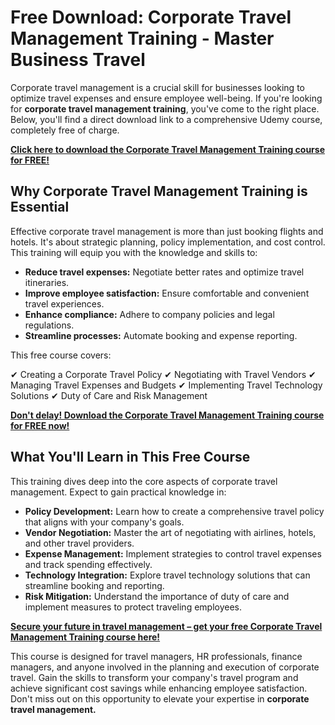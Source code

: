 # Free Download: Corporate Travel Management Training - Master Business Travel

Corporate travel management is a crucial skill for businesses looking to optimize travel expenses and ensure employee well-being. If you're looking for **corporate travel management training**, you've come to the right place. Below, you'll find a direct download link to a comprehensive Udemy course, completely free of charge.

[**Click here to download the Corporate Travel Management Training course for FREE!**](https://udemywork.com/corporate-travel-management-training)

## Why Corporate Travel Management Training is Essential

Effective corporate travel management is more than just booking flights and hotels. It's about strategic planning, policy implementation, and cost control. This training will equip you with the knowledge and skills to:

*   **Reduce travel expenses:** Negotiate better rates and optimize travel itineraries.
*   **Improve employee satisfaction:** Ensure comfortable and convenient travel experiences.
*   **Enhance compliance:** Adhere to company policies and legal regulations.
*   **Streamline processes:** Automate booking and expense reporting.

This free course covers:

✔ Creating a Corporate Travel Policy
✔ Negotiating with Travel Vendors
✔ Managing Travel Expenses and Budgets
✔ Implementing Travel Technology Solutions
✔ Duty of Care and Risk Management

[**Don't delay! Download the Corporate Travel Management Training course for FREE now!**](https://udemywork.com/corporate-travel-management-training)

## What You'll Learn in This Free Course

This training dives deep into the core aspects of corporate travel management. Expect to gain practical knowledge in:

*   **Policy Development:** Learn how to create a comprehensive travel policy that aligns with your company's goals.
*   **Vendor Negotiation:** Master the art of negotiating with airlines, hotels, and other travel providers.
*   **Expense Management:** Implement strategies to control travel expenses and track spending effectively.
*   **Technology Integration:** Explore travel technology solutions that can streamline booking and reporting.
*   **Risk Mitigation:** Understand the importance of duty of care and implement measures to protect traveling employees.

[**Secure your future in travel management – get your free Corporate Travel Management Training course here!**](https://udemywork.com/corporate-travel-management-training)

This course is designed for travel managers, HR professionals, finance managers, and anyone involved in the planning and execution of corporate travel. Gain the skills to transform your company's travel program and achieve significant cost savings while enhancing employee satisfaction. Don't miss out on this opportunity to elevate your expertise in **corporate travel management.**

